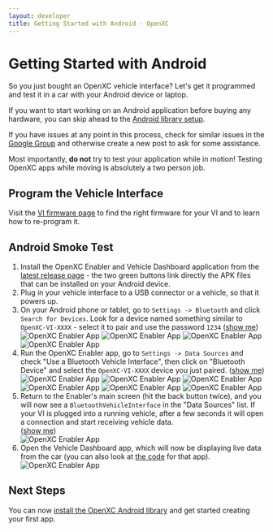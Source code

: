 ```yaml
---
layout: developer
title: Getting Started with Android - OpenXC
---
```


<div class="page-header">
    <h1>Getting Started with Android</h1>
</div>

So you just bought an OpenXC vehicle interface? Let's get it programmed and
test it in a car with your Android device or laptop.

If you want to start working on an Android application before buying any
hardware, you can skip ahead to the [Android library
setup](/getting-started/library-installation.html).

If you have issues at any point in this process, check for similar issues in the
[Google Group](http://groups.google.com/group/openxc) and otherwise create a new
post to ask for some assistance.

<div class="alert alert-error">
Most importantly, <strong>do not</strong> try to test your application while in
motion! Testing OpenXC apps while moving is absolutely a two person job.
</div>

## Program the Vehicle Interface

Visit the [VI firmware page](/vehicle-interface/firmware.html) to find the
right firmware for your VI and to learn how to re-program it.

## Android Smoke Test

<ol>
<li>Install the OpenXC Enabler and Vehicle Dashboard application from the
<a href="https://github.com/openxc/openxc-android/releases">latest release page</a> - the
two green buttons link directly the APK files that can be installed on your
Android device.

</li>

<li>Plug in your vehicle interface to a USB connector or a vehicle, so that it powers up.</li>

<li>On your Android phone or tablet, go to <code>Settings -> Bluetooth</code> and click
<code>Search for Devices</code>. Look for a device named something similar to
<code>OpenXC-VI-XXXX</code> - select it to pair and use the password <code>1234</code>
(<a class="extra-screenshots-controls" href="#extra-settings-screenshots">show me</a>)

<br/>
<div class="extra-screenshots" id="extra-settings-screenshots">
<img title="OpenXC Enabler App" src="/images/test-screenshots/android-settings.png"/>
<img title="OpenXC Enabler App" src="/images/test-screenshots/android-settings-bluetooth.png"/>
<img title="OpenXC Enabler App" src="/images/test-screenshots/android-settings-bluetooth-pairing.png"/>
<img title="OpenXC Enabler App" src="/images/test-screenshots/android-settings-bluetooth-paired.png"/>
</div>

</li>

<li>Run the OpenXC Enabler app, go to <code>Settings -> Data Sources</code> and check "Use
a Bluetooth Vehicle Interface", then click on "Bluetooth Device" and select the
<code>OpenXC-VI-XXXX</code> device you just paired.
(<a class="extra-screenshots-controls" href="#extra-enabler-screenshots">show me</a>)

<div class="extra-screenshots" id="extra-enabler-screenshots">
<img title="OpenXC Enabler App" src="/images/test-screenshots/android-enabler.png"/>
<img title="OpenXC Enabler App" src="/images/test-screenshots/android-enabler-settings.png"/>
<img title="OpenXC Enabler App" src="/images/test-screenshots/android-enabler-settings-bluetooth.png"/>
<img title="OpenXC Enabler App" src="/images/test-screenshots/android-enabler-settings-bluetooth-device.png"/>
<img title="OpenXC Enabler App" src="/images/test-screenshots/android-enabler-settings-bluetooth-device-selected.png"/>
<img title="OpenXC Enabler App" src="/images/test-screenshots/android-enabler-settings-bluetooth-device-selected-selected.png"/>
</div>

</li>

<li>Return to the Enabler's main screen (hit the back button twice), and you
will now see a <code>BluetoothVehicleInterface</code> in the "Data Sources" list. If your
VI is plugged into a running vehicle, after a few seconds it will open a
connection and start receiving vehicle data.
<br/>
(<a class="extra-screenshots-controls" href="#extra-active-enabler-screenshots">show me</a>)

<div class="extra-screenshots" id="extra-active-enabler-screenshots">
<img title="OpenXC Enabler App" src="/images/test-screenshots/android-enabler-active-bluetooth.png"/>
</div>
</li>

<li>Open the Vehicle Dashboard app, which will now be displaying live data from
the car (you can also look at <a
href="https://github.com/openxc/openxc-android/tree/master/examples">the
code</a> for that app).
<br/>
<img title="OpenXC Enabler App" src="/images/test-screenshots/android-dashboard.png"/>
</li>
</ol>

<div class="page-header">
<h2>Next Steps</h2>
</div>

You can now [install the OpenXC Android
library](/android/library-installation.html) and get started creating
your first app.
